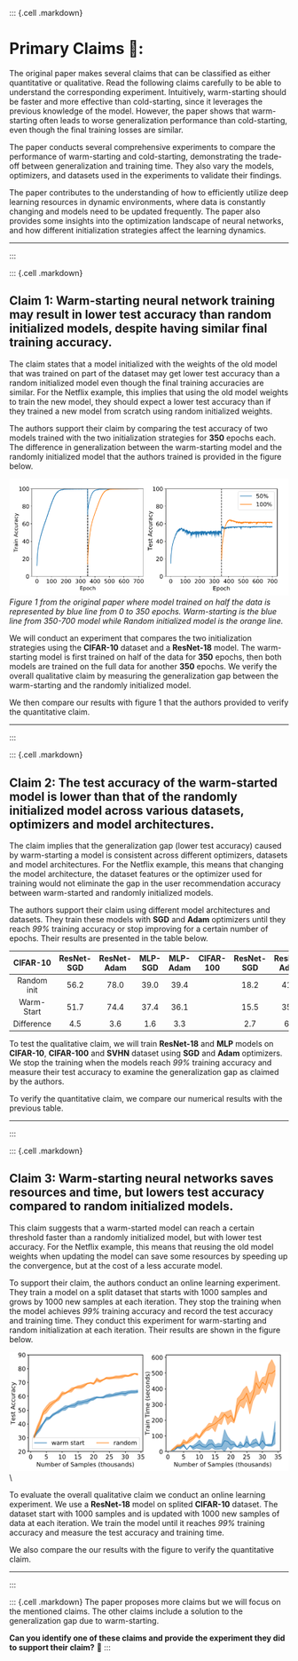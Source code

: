::: {.cell .markdown}
# Primary Claims 📝:

The original paper makes several claims that can be classified as either quantitative or qualitative. Read the following claims carefully to be able to understand the corresponding experiment. Intuitively, warm-starting should be faster and more effective than cold-starting, since it leverages the previous knowledge of the model. However, the paper shows that warm-starting often leads to worse generalization performance than cold-starting, even though the final training losses are similar. 

The paper conducts several comprehensive experiments to compare the performance of warm-starting and cold-starting, demonstrating the trade-off between generalization and training time. They also vary the models, optimizers, and datasets used in the experiments to validate their findings.

The paper contributes to the understanding of how to efficiently utilize deep learning resources in dynamic environments, where data is constantly changing and models need to be updated frequently. The paper also provides some insights into the optimization landscape of neural networks, and how different initialization strategies affect the learning dynamics.

***
:::

::: {.cell .markdown}
## Claim 1: Warm-starting neural network training may result in lower test accuracy than random initialized models, despite having similar final training accuracy. 

The claim states that a model initialized with the weights of the old model that was trained on part of the dataset may get lower test accuracy than a random initialized model even though the final training accuracies are similar. For the Netflix example, this implies that using the old model weights to train the new model, they should expect a lower test accuracy than if they trained a new model from scratch using random initialized weights.

The authors support their claim by comparing the test accuracy of two models trained with the two initialization strategies for **350** epochs each. The difference in generalization between the warm-starting model and the randomly initialized model that the authors trained is provided in the figure below.

![](assets/claim1.png) \
*Figure 1 from the original paper where model trained on half the data is represented by blue line from 0 to 350 epochs. Warm-starting is the blue line from 350-700 model while Random initialized model is the orange line.*

We will conduct an experiment that compares the two initialization strategies using the **CIFAR-10** dataset and a **ResNet-18** model. The warm-starting model is first trained on half of the data for **350** epochs, then both models are trained on the full data for another **350** epochs. We verify the overall qualitative claim by measuring the generalization gap between the warm-starting and the randomly initialized model.

We then compare our results with figure 1 that the authors provided to verify the quantitative claim.

***
:::

::: {.cell .markdown}
## Claim 2: The test accuracy of the warm-started model is lower than that of the randomly initialized model across various datasets, optimizers and model architectures.

The claim implies that the generalization gap (lower test accuracy) caused by warm-starting a model is consistent across different optimizers, datasets and model architectures. For the Netflix example, this means that changing the model architecture, the dataset features or the optimizer used for training would not eliminate the gap in the user recommendation accuracy between warm-started and randomly initialized models.

The authors support their claim using different model architectures and datasets. They train these models with **SGD** and **Adam** optimizers until they reach *99%* training accuracy or stop improving for a certain number of epochs. Their results are presented in the table below.

| CIFAR-10    | ResNet-SGD | ResNet-Adam | MLP-SGD | MLP-Adam | CIFAR-100   | ResNet-SGD | ResNet-Adam | MLP-SGD | MLP-Adam |    SVHN     | ResNet-SGD | ResNet-Adam | MLP-SGD | MLP-Adam |
| :---------: | :--------: | :---------: |:------: |:-------: | :---------: | :--------: | :---------: |:------: |:-------: | :---------: | :--------: | :---------: |:------: |:-------: |
| Random init |     56.2    |     78.0     |   39.0   |   39.4    |  |    18.2     |     41.4     |   10.3   |    11.6   |   |  89.4      |   93.6      |    76.5 |  76.7    |
| Warm-Start  |    51.7     |    74.4      |  37.4    |    36.1   |   |     15.5    |     35.0     |   9.4   |    9.9   |   |  87.5      |     93.5    |   75.4  |   69.4   |
| Difference  |      4.5   |     3.6     |    1.6  |   3.3    |   |    2.7     |     6.4     |    0.9  |  1.7     |   |      1.9   |    0.1      |   1.1   |    7.3   |


To test the qualitative claim, we will train **ResNet-18** and **MLP** models on **CIFAR-10**, **CIFAR-100** and **SVHN** dataset using **SGD** and **Adam** optimizers. We stop the training when the models reach *99%* training accuracy and measure their test accuracy to examine the generalization gap as claimed by the authors.

To verify the quantitative claim, we compare our numerical results with the previous table.

***
:::

::: {.cell .markdown}
## Claim 3: Warm-starting neural networks saves resources and time, but lowers test accuracy compared to random initialized models.

This claim suggests that a warm-started model can reach a certain threshold faster than a randomly initialized model, but with lower test accuracy. For the Netflix example, this means that reusing the old model weights when updating the model can save some resources by speeding up the convergence, but at the cost of a less accurate model.

To support their claim, the authors conduct an online learning experiment. They train a model on a split dataset that starts with 1000 samples and grows by 1000 new samples at each iteration. They stop the training when the model achieves *99%* training accuracy and record the test accuracy and training time. They conduct this experiment for warm-starting and random initialization at each iteration. Their results are shown in the figure below.

![](assets/claim3.png)\

To evaluate the overall qualitative claim we conduct an online learning experiment. We use a **ResNet-18** model on splited **CIFAR-10** dataset. The dataset start with 1000 samples and is updated with 1000 new samples of data at each iteration. We train the model until it reaches *99%* training accuracy and measure the test accuracy and training time.

We also compare the our results with the figure to verify the quantitative claim.

***
:::

::: {.cell .markdown}
The paper proposes more claims but we will focus on the mentioned claims. The other claims include a solution to the generalization gap due to warm-starting.

**Can you identify one of these claims and provide the experiment they did to support their claim?** 🧐
:::